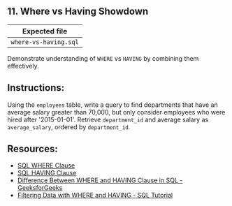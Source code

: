 ## 11. Where vs Having Showdown

| Expected file |
| ------------- |
| `where-vs-having.sql` |

Demonstrate understanding of `WHERE` vs `HAVING` by combining them effectively.

## Instructions:

Using the `employees` table, write a query to find departments that have an average salary greater than 70,000, but only consider employees who were hired after '2015-01-01'. Retrieve `department_id` and average salary as `average_salary`, ordered by `department_id`.

## Resources:

- [SQL WHERE Clause](https://www.w3schools.com/sql/sql_where.asp)
- [SQL HAVING Clause](https://www.w3schools.com/sql/sql_having.asp)
- [Difference Between WHERE and HAVING Clause in SQL - GeeksforGeeks](https://www.geeksforgeeks.org/difference-between-where-and-having-clause-in-sql/)
- [Filtering Data with WHERE and HAVING - SQL Tutorial](https://www.sqltutorial.org/sql-having/)
